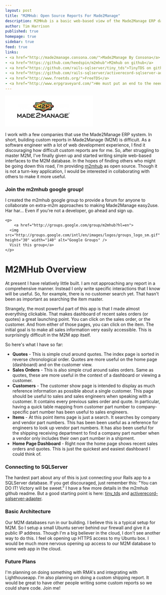 ```yaml
---
layout: post
title: "M2MHub: Open Source Reports For Made2Manage"
description: M2MHub is a basic web-based view of the Made2Manage ERP database. It's open source and looking for collaborators.
author: Tim Harrison
published: true
homepage: true
sidebar: true
feed: true
links:
- <a href="http://made2manage.consona.com/">Made2Manage By Consona</a>
- <a href="https://github.com/heedspin/m2mhub">M2mhub on github</a>
- <a href="https://github.com/rails-sqlserver/tiny_tds">TinyTDS on github</a>
- <a href="https://github.com/rails-sqlserver/activerecord-sqlserver-adapter/wiki/Using-TinyTds">TinyTDS and activerecord-sqlserver-adapter</a>
- <a href="http://www.freetds.org/">FreeTDS</a>
- <a href="http://www.erpgraveyard.com/">We must put an end to the need for this website...</a>
---
```


<p><a href="http://en.wikipedia.org/wiki/Impossible_object"><img src="/images/m2m.jpg" alt="Made2Manage Logo" title="I love that M2M's logo is an example of an impossible object" /></a></p>

I work with a few companies that use the Made2Manage ERP system. In short, building custom reports in Made2Manage (M2M) is difficult. As a software engineer with a lot of web development experience, I find it discouraging how difficult custom reports are for me.  So, after struggling to master M2M, I've finally given up and started writing simple web-based interfaces to the M2M database.  In the hopes of finding others who might be going down this road, I'm providing <a href="https://github.com/heedspin/m2mhub">m2mhub</a> as open source. Though it is not a turn-key application, I would be interested in collaborating with others to make it more useful. 

<div class="breakout mod">
	<h3>Join the m2mhub google group!</h3>
  <p>
		I created the m2mhub google group to provide a forum for anyone to collaborate on extra-m2m approaches to making Made2Manage easy2use. Har har... Even if you're not a developer, go ahead and sign up.
	</p>

	<p>
		<a href="http://groups.google.com/group/m2mhub?hl=en">
	  <img src="http://groups.google.com/intl/en/images/logos/groups_logo_sm.gif" height="30" width="140" alt="Google Groups" />
	  Visit this group</a>
	</p>	
</div>

# M2MHub Overview

At present I have relatively little built. I am not approaching any report in a comprehensive manner. Instead I only write specific interactions that I know will be useful. So, for example, there is no customer search yet. That hasn't been as important as searching the item master.

Strangely, the most powerful part of this app is that I made almost everything clickable. That makes dashboard of recent sales orders (or quotes) a great launching point. You can click on the sales order, or the customer. And from either of those pages, you can click on the item. The initial goal is to make all sales information very easily accessible. This is surprisingly difficult in the M2M app itself.

So here's what I have so far:

 * **Quotes** -
   This is simple crud around quotes. The index page is sorted in reverse chronological order. Quotes are more useful on the home page (dashboard) and on the customer view.
 * **Sales Orders** -
   This is also simple crud around sales orders. Same as quotes, these are more useful in the context of a dashboard or viewing a customer.
 * **Customers** -
   The customer show page is intended to display as much reference information as possible about a single customer. This page should be useful to sales and sales engineers when speaking with a customer. It contains every previous sales order and quote. In particular, having a quick table mapping from customer part number to company-specific part number has been useful to sales engineers.
 * **Items** -
   At this point items page is just a search. It searches by company and vendor part numbers. This has been been useful as a reference for engineers to look up vendor part numbers. It has also been useful for the shipping receiving department to find a company part number when a vendor only includes their own part number in a shipment.
 * **Home Page Dashboard** -
   Right now the home page shows recent sales orders and quotes. This is just the quickest and easiest dashboard I could think of.  

### Connecting to SQLServer

The hardest part about any of this is just connecting your Rails app to a SQLServer database.  If you get discouraged, just remember this: "You can DO IT! Victory will be sweet."  I have a few more details in the m2mhub github readme. But a good starting point is here: <a href="https://github.com/rails-sqlserver/tiny_tds">tiny_tds</a> and <a href="https://github.com/rails-sqlserver/activerecord-sqlserver-adapter">activerecord-sqlserver-adapter</a>.

### Basic Architecture

Our M2M databases run in our building. I believe this is a typical setup for M2M. So I setup a small Ubuntu server behind our firewall and give it a public IP address. Though I'm a big believer in the cloud, I don't see another way to do this. I feel ok opening up HTTPS access to my Ubuntu box. I would be much more nervous opening up access to our M2M database to some web app in the cloud.  

### Future Plans

I'm planning on doing something with RMA's and integrating with Lighthouseapp.  I'm also planning on doing a custom shipping report. It would be great to have other people writing some custom reports so we could share code. Join me!

